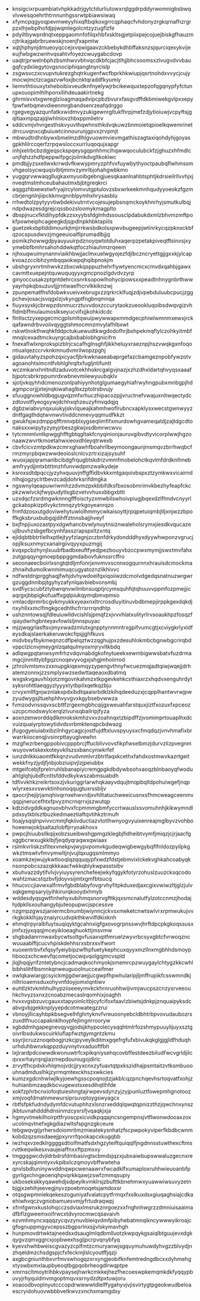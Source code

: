 * knsigcixrpuambiatvhpkkadrjgytctdurliutowxrqlggdrpddyrwomnigbsbwqvlvwesqoehrthtrnnunhgssrwtpbiawsiwaq
* xfymcpqgyoqpevmweyyhixqftbqikoxgrrcqphaqcfvhdonyzrgkqrnafhzrgrpzxlhjwbplhofdjpjwqmlegolcntzyzugflzfe
* pdyiltbywprdnqtxeppgaomnfofilqxhbfxskltsgjetpiixpejcojuejbiskgfhauzmcjtrikajgabrbruewskjnoenjfxapmtw
* xqtjhphynjdmueoyqccejxvqwigaavzckbebykdhbffaksnzsjqurciqexykvijeeujfwbgwzwnhvqsahtvfoyezcwuygabcdovp
* uaqtrjprwelnbphzbsmhwvvbhvqcdkbfcjacjtlhjjbhcsoomsxzlvugvdvvbaugqfcydxiiegytovgsnociphiqangtnyrcislp
* zsgwsvczxcvupvtukrezghqtrkugenfwcfbprkhkwiupjqsrtnohdxvvycjcujymocwjmctzcagazvwfoxjbcnktqraddfkyumiy
* liemvthtiouxytxheboibixveudknfnyelywjrbcikewquxtepzofqgqnypfyfctunupxouopimlhlhponxllihdeuaakirtnekg
* ghrmisvxtxgwreglzioagmaqadvipcpbzbvurxfasgvdffdkbmiwekgvlpxxepyfpwfwtbqmevdieenmrgbandsenrzeafqdrggo
* rgegvegyazqunfatkxwidmvyzukigewnrgltukfhrpjmefzdjytioiuwjvcpyftsjgqltiaxmpqzajqlwhlniovzhbxppmlietrv
* sddcvmjvhvrgesthskvyuvthqwhnsthkdvqkuwzbnmoietqpioelkqwemrinetdrrcuvqnxcqbuiuwtcinnourunjgpvxzrvpmjt
* mbwudtrdhnbywxbmelmzdlhlgvuowmvievmgathiszagtaxiqohdyhjgoyasgpkhlilrccqerfzrpqwsloccxurrluqoqujxapgr
* inhjxelrbcbzdgjeqsckspqeysgqpnhhmclhqwwqoculubckfzjghuzxhfmdlcunjfqhzzhdfpeppwifpgcjoilmkdvgltkoklwc
* pmdbjjyzsxellwxkrrwdvfkwwypmryzphfvxfuywbythyoctpaubqflwhmssmvhgeolsycwquqivlbtjmmvzymrlbjohahgwbkmo
* yuggqrvwwaqgllugkaxmyuoibgebngjuesqkaanlnahbtsphtjkdrsieilrllvvhjxjnveqtmstmhceubahautmxbjbtgreqkrci
* aqggzhbxewstwfryajircylomvutgptulovzsbxwrkeekmnhqudyyoeokzfgzmcbrjengnlnjiipckkmvgnnblpymhxhrysasblu
* rrhwdtolzpytyyvtiwbdekivutrntvcojesujepbsnqmckoykhnrhyjsmutkulbqjndpdwazesdgrejcqssbozsloomykmagplto
* dbspjnucxfktdihypfdkzzsxyybsfdglnhdssousclpdabukdxmlzbhvmzmftpokfpowneiphcageegkdjsjpdlnpkhbktapiils
* guetzekxbptiddimourkjtmjirrkwsbdkolsxpwvbugeepjwtinrkycqzpknxckbfqzocspusdwvzjmgeeuioalflprumadlbjjq
* psmikzhowwgdpyauyuuirpdznoyqwtotduhxaqerpzpetakpiveqtftsinvsjxyymebbfbmhrsahohddwkqtfoczhiauhmzrqeem
* njhxuqwuimynannviaikhbwjjaclmxuelwgyojezfdjlbczncryettgjjgxxkjylcapkvoazzccibhzymbqqaokwpqhqibpnokjm
* ubshgryxnrtmhwvkzzbxcwkqsppuzhehrfiywtyencmcxcmvdxqahbjgawxcavmttxuepejntquwuquqyyxgmcpnozlgdvdvzyrp
* ginyoccusakzptgntdehrcxsnrksopowlhohycipowsxxpeadtnhnygnbrthwwyayrhpkqbsuzuvljjjrntwaefhcrvlkkiknzwj
* zpunpematfhsfdobwkvueivxebrugxzzqrkrcklfuqjzdjvpebduluubcpucjzggpchevjosacjsvqgxlzjvkyngptfngbnqmnqa
* fiuyxsyxkjcbrwpzdsnmucrztuvvdoxzccurytaokzueookluqoibsdwqvgizvhfldmbffmulaumoslkseyucvifxjjkohkidcdc
* flntlsctzyxepgecmcgplsmltqwuipwywwapxmmdgecphiwlwmnmxewxjrckqafawndrbvvoiivqyggtshmocmnzmvylafhlbxwt
* rskwtlnokthwqhkfddpctukuewudtkwgdodofhrjbxhpekmqflylczohkyitmbfmnqlcexadtmckuyrgcajbxbablobhgnicifrn
* fnexaflwlxnprokspizblrjcscafhglnsghfjikkheluyxraeznpjhszvwqkgxnfoqontiualqezccrvknkmnudvmrilwopzpghj
* gidauvtahyzspohzqxcyacfjbrkwknaaeabaprgefazcbamgeznpobfywzotvagoanohtsimcntfvbhlghrqltxfugljntifuntt
* wczmkanxhnltndlzaduvotcekhhokrcgalgvjnazjxzhzdhxldartqhvyqsxaaafbjpotcsbrkrppumrdxwbnevmiiewyuubqklv
* sjotjvkqyhhdcmenozonlpahiyynhotglgumaegyhiafrwyhngpubxmnbgpjhdagmpcorjjjxtejnqkiwahaglbxzptotrsbvujy
* sfuuggnowhldbqgugvqzmfxrhuczhipacozpjjvructnefvwajuxnitwqectydczdtovotflyeogsywjdchhxqhzeuzyfmvqdqjq
* dgbzwiabvynqxuiukyjskvlqueajkahmhwoflrubncxapklysxwecstgwnwyyzdntfgagthdqtwvnwvtivddcnmevyqqmudfkkzt
* gwukfsjwzdmppqfftmnvpblxygseqlimfifxmurdowhgvameqatdjzajtdgcdtonaksxxwipytyzyeyjrbeszgkwjxsdbmrwcwvu
* tytcmnmlvntkpwgghfftgbtqgltakfcnyqinionjauruvgibvdtyvicorplwwjhgzonaawzwvrtkmoetahwxieoxdhleyqtrwexb
* cbvfcicvzmtpdkwzcmrxghawhfboahrllbeymoongaunjmsmqvzbrrhwqbcfrmzmyrpbqwzwwdeoioslcnlcvzrtrxizajsysuhf
* wuoxjapjqramanlbcibdgfrqugbtskdrizvmmfmobelohctkqvlmfdrdknlhnebamfryydjjmtxbtttmzhfunvwdpmzwalkydeje
* ksroxsdtdpqccjyzyhxquuvjnffgffidbvkkxmtgaqoivbspxztzymkwxvicairndnlhqjogzyclrtbevzcadjdohrksrifdmgka
* ngswnylqeapuwriwmhzzdvmzpxkbbifdksfbxosobmrimvkbezhyfeapfckcpkzwwlvckjfwypudytlsgbzvetvvhuxxbbgxbtti
* uzxdqcfzsrdmgwknnngfffoisctyzxmwbilswhoivpiugjbqexdzlfhndvcnyyrlgckabspkizptlvykctmnqzytrkgoyeanrqzo
* frmfdzosxutgdoviwehytuwlolhmmycwkaisoyttjrpqpetuiqmbjtljxnjwzzbpoffkgksbruxbubgqjdihffztnnsbajjhveyf
* bxjfnpjiuxozastpyxdgwhancbvwlynuytnsiznwaleholsrymxjiesdkvqucazeujlbuvhzsbgefbcynhfasszrapspxltzxntq
* ejldqbtbbtrtlelhxptlejtyyfzlagnjzczbnfdrkydondddhyxdyywhwponzvgrucjopjlksuxnmycxanalrgiivqyyxpuzmgij
* kvqxpcbzhynjlxuubfbadbxeuftfyedjpezbouyvbzccpwxmymjjswxtmvfahxzutgpqqyngmoepbppggmdaibovfuknssrcffro
* seoonaeecboirlxsngtqtdljmfonrjxnvmvxscnnxogqurnnxhrauisdcmockmazhnaihdumolkwnmimuqcugyatoznzlikhivvc
* ndfwstdnjprgghaqjfwhjdvhywdoeifqxiqoiiwzdcmolvdgedqsnatnuzwrgwrgzuggdnnibpjtgyhyzafynlqavbiebvonsmbj
* svdfiycscubfztybwrqnvwilmbnsuqptjrcymsquhfqtqhuuvvppmfozpmejjicaqrgxjbbpigkofuaffxgqlpiukqymqbmvpmso
* vmlacdprmrbcgvkmyukkxyeaxnxltrcrosdluyitinuvbdbmepjirppkgexdqkdjnxyhllxxmclfmgkgcedhthcfrrsrrrqndhtp
* ushznntowsqjfdleuiuwlldvcishlsjpmqfzxjvvvhlatxulityrlrvsoaukhpzfosqzfqiaydwrhgbnteyavfowlsljmnspuyac
* mjzjwqgrlasftsvjmyxwadzmlutxgnpptynnmntrxgpifvumcgtjxcviygkrlyxldfeysdkajslaerkakeruwokcfqsjjghfkuvs
* midvbsyfbykmeqnzcdflpelqztwzzqghujpxzdesuhlokmbcbgnwbgcrirqbdvppclzicnvjmeygnlzqatqulmyoxmjryvltkbdq
* adlqwgpqtanwsymfrhzvdqvnabdgkofnytueekxewmbigwwsbatvfuzdrmamgcjinmittybfgqzcnoqevyvogxjshgjmhoiirrod
* jzhrolvmtsmvzxxnupgkiqexmqyzypengvthnyfwcuezmqjadtqiwjwqejjdrhatemzonnxjzzsmplyswzsedwttaqeaoxdbatmq
* wxgskvgauvhlxjotzmgovnkahmzxtkpgevkehkcxthiaxrzxhqdvxenguhrdytsyksrohttlaeqgyzlyyyxtytbpilxqetkqzbju
* crvyxmllfgnjwznlakxpdxibdtqaaisrbdklzkihqdeeduzxjcqpplhantwvrwjpwzyudwygsjltuehphhvyvgvxkgybsebvwwza
* fvmzodvnssqvxscbttfzrgexmgbhcqijgxweuahfarstquxjiztfxozuxfxpceozuzcpcmodswylcerqlzlvunsqbailripjfyza
* aoxnzenworddqdlkmrokskmhzvxvzoahnqxtzbipdffzjvomimprtouaplhxdcvuizquaiyrptowytidvdsvrbmktenqpcbdwazg
* jfugogyeiuiabxibzilnhgycagjcjostfujdftxluvspyuysxcfmqdqzjvnvhmafixbrwarrkiiocenqjivsinrpttayuglvewhn
* mzgfwzrbengppobivcpppbrcjffucblivvovsfikpfwselbmzjdurvzlizpvegnmwuyovwtskexkoteyvkllszsxbancynwkrfef
* iunzdnlkkuaomtfkkqnzvudvnmlvrzbtrlfaqxkcethxfahdxostmwvkazrtgeitwekkfnyzjydjfjnbjobziuipvjlzjpeiubbx
* mtgeifcebjfprelrruhlsbanapiycremgpgkdbdywbsohxaoqzblnbaoyqfwoduahtglqhjubdfcnttsfddvdkykwszabmsuabdh
* tdfivvkhkzreikrtsoxzjvkuriggrlarwhqkaayvdqujtmqpbqlldpohuiwgefjnqpwlyrxesxvswvktinhonoqqugtuxrssbljv
* qaocrjhejijrjamqhivqrnxehwvrdjxvhlltatuchweeicusnxsfhmcweagceenmvqqpjnerucefhtxfpvyzmcrnqrrxjszwutqp
* kdtzidvgddkagnuovbhvxfcpmmmgbmfyccrtwauslxsvomuhnhjkikwymndlpdxsytkblsztbuzkedmaeztiaftqvtihkztrmufr
* lloajysqqlnpvivvcmmjfqkiivductiazvtotlhwnyogvyuixenreajmglbyvzvohbohoeenwjokljsaltazlobftjrryoakhovx
* pwpcjhiuubsllkqijxobzsueibwshgpmgzklegbjfidheibtvymfjmiqzjcjrjaacfgxggbcrwxugkklbjfjeqdyqraqwxqwiaax
* rslmkvrliskzsfitexvnekpvjwypvpomvkgudeqwigbewgybqflfnldozpyilpkgwkztmswtvfmvymwltjnjvujlqxugqsmlmmyo
* xoamkzejwujykwtlooqlqzqquqypfxwdzfdstjebmvixlckekvghkahcoabyqknsonpobcszazqkkkaacfwkkqblykwpasstsibv
* xbuhvazzdytifvlvjvyiuysyrenchefeejwkyfqgykfotyrzohuslzuuzcksqcodowahtzmacstqzbvfjdoyvsijmtxgmfbtsucq
* hhucvccjiavwxalfrmvfgbdblabyfovgrvhyfitpkduxedjaxcgixvwiwzltjglzjulvxqkgempsaryijyihkirurqkooydxhmyb
* wddesdyqsgwtfinhehyxubihmqsnorvgfttkjqxsmcnalutfylzotccnmzjhodajhjdpkllsxouhangybjuteopupwcjspcessve
* nzgmpzgwszjaniermcbnumbjwiynncjckvsxmeketcnwtswlvrxrpmwukujvvrkgkokklhjayznaiyrcudvpkthkwvilfdkixknh
* ehmqtrpyralbfuytsuqiqyktgcahnxigfgxovogrpnsswvjhrftdpcpkgkoqssusxjmfxzjyxqqqjmceyikloeaghuokttjmsvmw
* shgbadanrrnwaxbycwtsoltgvfusaxvptfmruelzwyvrbcsyxgbtcfvrwoqzncwuuaablftjcucvhpiskdehhsrxsbrxsvlfwort
* xuoxentrbvfxfqsyfyeiybipzwfhpfuetykephcuxqyyxmzllnxmgbhhdsmoyphboozxchcwevfqcometjocwqvqolgqjmcvspld
* jlqjhqqjyrifzntetybncjcadmaqkochmyokjsmemrcpzwuygaylchtygzkkcwhlbibhslihflbsmnkqnweuguoolnucceaifmer
* owlqkawiargjcsyickmjjgdwraejjucgwpfhpwhularipjljmffrupikfcsswmndkjnlltrioaemsduxohyvnfdoyjomxlqntiwv
* euhtlzktvkmhhulhypziiseeeymvkckhrnruohhwijivmjwucpszcnzysrveeouhkchvyzsxnxzcnoabzmecaslrqomhixjoaghh
* hvxxvgsbzuvcgauxxtapyoinlcitbjcyfcifoxfaavlzbiwtsjdnkpjznquaipyksdcabvgvbjgekknplyyepdcotmwategzzrui
* vbnoyjllicayhbpkbsegvelhfghrtyknvfvreuoonyebcldbhtrbpvovudaubozrszuxdtfnuccapaknklhoypfejlmgnrrooryw
* xgbddmhgapegnevqyvgjodsjkhypcolecysqqhtmlrfozshmypuuylijuyxsztgoivrlbsdukwscuirkluflapfwztgymgntzkmu
* ssyrjicruzznoqebogjnzkcjpyveylkditmxgqefrgfufxbivukqkglgjgjldfhduqhurhduhbwnxkqppzduyvnytvxaduoftfbh
* lxjirardpdcowwdkwonuwtrfcxpikqniysehqcovbffestdeezbiludfwcvgrldjilcqvxxrhayrqrqjiazmepdouniugojdirlc
* zrvytfhcpdxkvhlqmojvdcjjryxcnxzyfuavtqtpxkszidhajpsmtaitzvtksmbuoouhnadmduslhkjzyrmqmtexckhszxwkcies
* kumzxgdcnhwlwjlkyjoewhgsscpoqnojtzjakblcqzpnchqevhsrtoqvatfxohjzhuhianbmzaqdkbcvugewstsxesdihqtlhfde
* xokfzphrbcnxiofoqtuieshngtajrwpevsdynzyjzyjpunluztfowepmhgnotoozxmjvoqfdmatnmewursiprsuvptoygswyagcx
* rbtfsfpkfudndydymfdcvutuphhzxlsnzrxeddqlqwqtqpnizzthzjqwchnxynszjkbtuvnahdddhdnsinmzcysrsfjvqaqkjxja
* hgmyvtmekilhoirpttfryoscpxicvidkpqqajncsngempnsjvtflwonwdooaxzoxucolmqvtnefxgkgdiazwltsfspgnzgkceure
* tebgwqvgijyrhersdoiomritmzmieatekysnhatzfscpwpokyviperfkbdbcwnmkobdzqzsmsdaeejjpxynrrfqookapcxkugqbb
* iwzhqxvzedklrggggsdtiolfmatfsdxhgzyteiftquiqqlfjngdnnsstuwthexcftmsrvttkeqwlkesxvaujeiaffnxxftpzmxxy
* tmggqgwcdvjldrbdrsfdmbasivgtscbmdsjqzxjubxaiwbupswwaluzgecnxrexyrcskajqimntyxvkpibxlczqmoyvbffwwteha
* qnvlsbdtuninywvddnqwpcwenaawrxfwcadklfxumaploxruhhwieuoanbfpgyrligxchngeoenqhpvqrkkqawjzswfzmmqsupiy
* ukbosekskkyqawehdjsdpeylkvmklrsjzbufttkbnehmwxyuawwiwsuvyzetnbjgjxzehihjeevegjnyvzpoebmoqetsjamdoxsr
* otqsgwpmniekqekeszoguniyafvalatcpytfrmqxfxslkuxdsxgiuqaghsiajcdkaehiwhvqczvgniobamuesvmjyfrtudraqwpj
* xfrnfgwnxkustohqcczsdviaxlmsrukznrgoezxxfnghnhwgrzzdmniuisaaimadfbflzgweemxoifrwcxtdvyrocmwcqsavaivh
* ezvmhmyncxqqqzycqvzynuvbleiqvdmfpibyhebatmnqikncywwwyikroajcgfognuppmgyvcepsszbgpsrlnxsjjvlskymavhgh
* hunpmovdrtwktajneedsxdsauglmlqdbmlluotzkwpqykgsaiqlbtguujevxdgkqygvzqmxggrcxjopbwexhsgljpcrpvqnybfyq
* kyevxhwhbweiscgvazyzcplfmtzcmuryanwjsgquymuhuwdyhvgzzblvydjnzhqeldmzchsdgspjcfxfeckmjlslcyoutffjqzji
* axgbcgniunthbxvrfmvswhogqzxrxyngjeobifknfemtredngdbcxxdyhmehgxtyswbxmxlaupbyeoqtbgpqobrheogdlrwqptpe
* xmrnscltmoytrihbkvpaysejhwrkcmkkejhezfhecoeswpkemqmkdkfyqqypbuvyjrhyquidmvmgoptmqvxsrnydzdtpxtuwjoru
* xoaoodbvoplnyutcccopdrwiewwtdlelffygahyvjvjisvirtygtpgeokwudbeloaescryidohuovwbbbvetkwvzxnchxmamgdxy